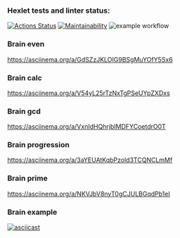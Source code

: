 ### Hexlet tests and linter status:
[![Actions Status](https://github.com/Tati92-L/frontend-project-lvl1/workflows/hexlet-check/badge.svg)](https://github.com/Tati92-L/frontend-project-lvl1/actions)
[![Maintainability](https://api.codeclimate.com/v1/badges/a99a88d28ad37a79dbf6/maintainability)](https://codeclimate.com/github/codeclimate/codeclimate/maintainability)
![example workflow](https://github.com/Tati92-L/frontend-project-lvl1/actions/workflows/nodejs.yml/badge.svg)
### Brain even
https://asciinema.org/a/GdSZzJKLOIG9BSgMuYOfY5Sx6
### Brain calc
https://asciinema.org/a/V54yL25rTzNxTgPSeUYpZXDxs
### Brain gcd
https://asciinema.org/a/VxnIdHQhrjbIMDFYCoetdrO0T
### Brain progression
https://asciinema.org/a/3aYEUAtKqbPzold3TCQNCLmMf
### Brain prime
https://asciinema.org/a/NKVJbV8nyT0gCJULBGqdPb1eI
### Brain example
[![asciicast](https://asciinema.org/a/NKVJbV8nyT0gCJULBGqdPb1eI.png)](https://asciinema.org/a/NKVJbV8nyT0gCJULBGqdPb1eI)





